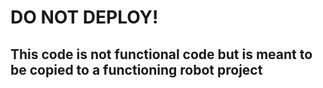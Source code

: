 # DO NOT DEPLOY!

## This code is not functional code but is meant to be copied to a functioning robot project